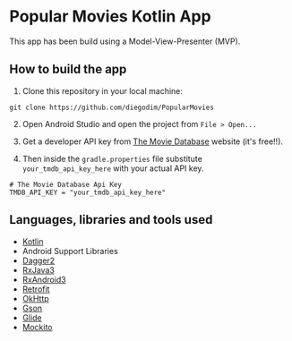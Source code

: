 # Popular Movies Kotlin App

This app has been build using a Model-View-Presenter (MVP). 

## How to build the app

1. Clone this repository in your local machine:

```
git clone https://github.com/diegodim/PopularMovies
```

2. Open Android Studio and open the project from `File > Open...`

3. Get a developer API key from [The Movie Database](https://www.themoviedb.org/) website (it's free!!).

4. Then inside the `gradle.properties` file substitute `your_tmdb_api_key_here` with your actual API key.

```
# The Movie Database Api Key
TMDB_API_KEY = "your_tmdb_api_key_here"
```


## Languages, libraries and tools used

* [Kotlin](https://kotlinlang.org/docs/home.html)
* Android Support Libraries
* [Dagger2](https://github.com/google/dagger)
* [RxJava3](https://github.com/ReactiveX/RxJava)
* [RxAndroid3](https://github.com/ReactiveX/RxAndroid)
* [Retrofit](https://github.com/square/retrofit)
* [OkHttp](https://github.com/square/okhttp)
* [Gson](https://github.com/google/gson)
* [Glide](https://github.com/bumptech/glide)
* [Mockito](https://github.com/mockito/mockito) 



